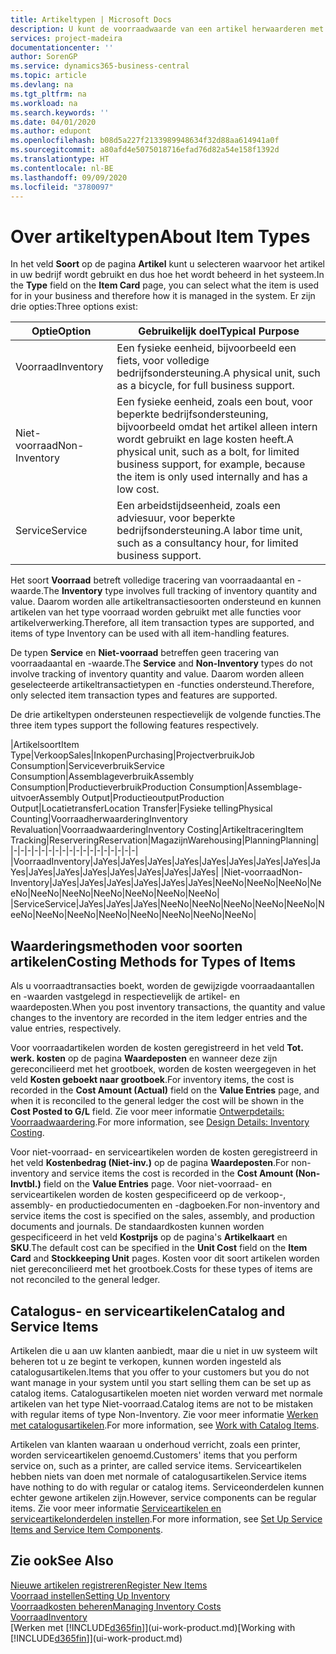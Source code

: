 ```yaml
---
title: Artikeltypen | Microsoft Docs
description: U kunt de voorraadwaarde van een artikel herwaarderen met de waarderingsmethoden FIFO of Gemiddeld, bijvoorbeeld als de kosten van een artikel veranderen om andere redenen dan transacties.
services: project-madeira
documentationcenter: ''
author: SorenGP
ms.service: dynamics365-business-central
ms.topic: article
ms.devlang: na
ms.tgt_pltfrm: na
ms.workload: na
ms.search.keywords: ''
ms.date: 04/01/2020
ms.author: edupont
ms.openlocfilehash: b08d5a227f2133989948634f32d88aa614941a0f
ms.sourcegitcommit: a80afd4e5075018716efad76d82a54e158f1392d
ms.translationtype: HT
ms.contentlocale: nl-BE
ms.lasthandoff: 09/09/2020
ms.locfileid: "3780097"
---
```

# <a name="about-item-types"></a><span data-ttu-id="0e9e6-103">Over artikeltypen</span><span class="sxs-lookup"><span data-stu-id="0e9e6-103">About Item Types</span></span>
<span data-ttu-id="0e9e6-104">In het veld **Soort** op de pagina **Artikel** kunt u selecteren waarvoor het artikel in uw bedrijf wordt gebruikt en dus hoe het wordt beheerd in het systeem.</span><span class="sxs-lookup"><span data-stu-id="0e9e6-104">In the **Type** field on the **Item Card** page, you can select what the item is used for in your business and therefore how it is managed in the system.</span></span> <span data-ttu-id="0e9e6-105">Er zijn drie opties:</span><span class="sxs-lookup"><span data-stu-id="0e9e6-105">Three options exist:</span></span>

|<span data-ttu-id="0e9e6-106">Optie</span><span class="sxs-lookup"><span data-stu-id="0e9e6-106">Option</span></span>|<span data-ttu-id="0e9e6-107">Gebruikelijk doel</span><span class="sxs-lookup"><span data-stu-id="0e9e6-107">Typical Purpose</span></span>|
|------|-----------|
|<span data-ttu-id="0e9e6-108">Voorraad</span><span class="sxs-lookup"><span data-stu-id="0e9e6-108">Inventory</span></span>|<span data-ttu-id="0e9e6-109">Een fysieke eenheid, bijvoorbeeld een fiets, voor volledige bedrijfsondersteuning.</span><span class="sxs-lookup"><span data-stu-id="0e9e6-109">A physical unit, such as a bicycle, for full business support.</span></span>|
|<span data-ttu-id="0e9e6-110">Niet-voorraad</span><span class="sxs-lookup"><span data-stu-id="0e9e6-110">Non-Inventory</span></span>|<span data-ttu-id="0e9e6-111">Een fysieke eenheid, zoals een bout, voor beperkte bedrijfsondersteuning, bijvoorbeeld omdat het artikel alleen intern wordt gebruikt en lage kosten heeft.</span><span class="sxs-lookup"><span data-stu-id="0e9e6-111">A physical unit, such as a bolt, for limited business support, for example, because the item is only used internally and has a low cost.</span></span>|
|<span data-ttu-id="0e9e6-112">Service</span><span class="sxs-lookup"><span data-stu-id="0e9e6-112">Service</span></span>|<span data-ttu-id="0e9e6-113">Een arbeidstijdseenheid, zoals een adviesuur, voor beperkte bedrijfsondersteuning.</span><span class="sxs-lookup"><span data-stu-id="0e9e6-113">A labor time unit, such as a consultancy hour, for limited business support.</span></span>|

<span data-ttu-id="0e9e6-114">Het soort **Voorraad** betreft volledige tracering van voorraadaantal en -waarde.</span><span class="sxs-lookup"><span data-stu-id="0e9e6-114">The **Inventory** type involves full tracking of inventory quantity and value.</span></span> <span data-ttu-id="0e9e6-115">Daarom worden alle artikeltransactiesoorten ondersteund en kunnen artikelen van het type voorraad worden gebruikt met alle functies voor artikelverwerking.</span><span class="sxs-lookup"><span data-stu-id="0e9e6-115">Therefore, all item transaction types are supported, and items of type Inventory can be used with all item-handling features.</span></span>

<span data-ttu-id="0e9e6-116">De typen **Service** en **Niet-voorraad** betreffen geen tracering van voorraadaantal en -waarde.</span><span class="sxs-lookup"><span data-stu-id="0e9e6-116">The **Service** and **Non-Inventory** types do not involve tracking of inventory quantity and value.</span></span> <span data-ttu-id="0e9e6-117">Daarom worden alleen geselecteerde artikeltransactietypen en -functies ondersteund.</span><span class="sxs-lookup"><span data-stu-id="0e9e6-117">Therefore, only selected item transaction types and features are supported.</span></span>

<span data-ttu-id="0e9e6-118">De drie artikeltypen ondersteunen respectievelijk de volgende functies.</span><span class="sxs-lookup"><span data-stu-id="0e9e6-118">The three item types support the following features respectively.</span></span>

|<span data-ttu-id="0e9e6-119">Artikelsoort</span><span class="sxs-lookup"><span data-stu-id="0e9e6-119">Item Type</span></span>|<span data-ttu-id="0e9e6-120">Verkoop</span><span class="sxs-lookup"><span data-stu-id="0e9e6-120">Sales</span></span>|<span data-ttu-id="0e9e6-121">Inkopen</span><span class="sxs-lookup"><span data-stu-id="0e9e6-121">Purchasing</span></span>|<span data-ttu-id="0e9e6-122">Projectverbruik</span><span class="sxs-lookup"><span data-stu-id="0e9e6-122">Job Consumption</span></span>|<span data-ttu-id="0e9e6-123">Serviceverbruik</span><span class="sxs-lookup"><span data-stu-id="0e9e6-123">Service Consumption</span></span>|<span data-ttu-id="0e9e6-124">Assemblageverbruik</span><span class="sxs-lookup"><span data-stu-id="0e9e6-124">Assembly Consumption</span></span>|<span data-ttu-id="0e9e6-125">Productieverbruik</span><span class="sxs-lookup"><span data-stu-id="0e9e6-125">Production Consumption</span></span>|<span data-ttu-id="0e9e6-126">Assemblage-uitvoer</span><span class="sxs-lookup"><span data-stu-id="0e9e6-126">Assembly Output</span></span>|<span data-ttu-id="0e9e6-127">Productieoutput</span><span class="sxs-lookup"><span data-stu-id="0e9e6-127">Production Output</span></span>|<span data-ttu-id="0e9e6-128">Locatietransfer</span><span class="sxs-lookup"><span data-stu-id="0e9e6-128">Location Transfer</span></span>|<span data-ttu-id="0e9e6-129">Fysieke telling</span><span class="sxs-lookup"><span data-stu-id="0e9e6-129">Physical Counting</span></span>|<span data-ttu-id="0e9e6-130">Voorraadherwaardering</span><span class="sxs-lookup"><span data-stu-id="0e9e6-130">Inventory Revaluation</span></span>|<span data-ttu-id="0e9e6-131">Voorraadwaardering</span><span class="sxs-lookup"><span data-stu-id="0e9e6-131">Inventory Costing</span></span>|<span data-ttu-id="0e9e6-132">Artikeltracering</span><span class="sxs-lookup"><span data-stu-id="0e9e6-132">Item Tracking</span></span>|<span data-ttu-id="0e9e6-133">Reservering</span><span class="sxs-lookup"><span data-stu-id="0e9e6-133">Reservation</span></span>|<span data-ttu-id="0e9e6-134">Magazijn</span><span class="sxs-lookup"><span data-stu-id="0e9e6-134">Warehousing</span></span>|<span data-ttu-id="0e9e6-135">Planning</span><span class="sxs-lookup"><span data-stu-id="0e9e6-135">Planning</span></span>|
|-|-|-|-|-|-|-|-|-|-|-|-|-|-|-|-|-|-|
|<span data-ttu-id="0e9e6-136">Voorraad</span><span class="sxs-lookup"><span data-stu-id="0e9e6-136">Inventory</span></span>|<span data-ttu-id="0e9e6-137">Ja</span><span class="sxs-lookup"><span data-stu-id="0e9e6-137">Yes</span></span>|<span data-ttu-id="0e9e6-138">Ja</span><span class="sxs-lookup"><span data-stu-id="0e9e6-138">Yes</span></span>|<span data-ttu-id="0e9e6-139">Ja</span><span class="sxs-lookup"><span data-stu-id="0e9e6-139">Yes</span></span>|<span data-ttu-id="0e9e6-140">Ja</span><span class="sxs-lookup"><span data-stu-id="0e9e6-140">Yes</span></span>|<span data-ttu-id="0e9e6-141">Ja</span><span class="sxs-lookup"><span data-stu-id="0e9e6-141">Yes</span></span>|<span data-ttu-id="0e9e6-142">Ja</span><span class="sxs-lookup"><span data-stu-id="0e9e6-142">Yes</span></span>|<span data-ttu-id="0e9e6-143">Ja</span><span class="sxs-lookup"><span data-stu-id="0e9e6-143">Yes</span></span>|<span data-ttu-id="0e9e6-144">Ja</span><span class="sxs-lookup"><span data-stu-id="0e9e6-144">Yes</span></span>|<span data-ttu-id="0e9e6-145">Ja</span><span class="sxs-lookup"><span data-stu-id="0e9e6-145">Yes</span></span>|<span data-ttu-id="0e9e6-146">Ja</span><span class="sxs-lookup"><span data-stu-id="0e9e6-146">Yes</span></span>|<span data-ttu-id="0e9e6-147">Ja</span><span class="sxs-lookup"><span data-stu-id="0e9e6-147">Yes</span></span>|<span data-ttu-id="0e9e6-148">Ja</span><span class="sxs-lookup"><span data-stu-id="0e9e6-148">Yes</span></span>|<span data-ttu-id="0e9e6-149">Ja</span><span class="sxs-lookup"><span data-stu-id="0e9e6-149">Yes</span></span>|<span data-ttu-id="0e9e6-150">Ja</span><span class="sxs-lookup"><span data-stu-id="0e9e6-150">Yes</span></span>|<span data-ttu-id="0e9e6-151">Ja</span><span class="sxs-lookup"><span data-stu-id="0e9e6-151">Yes</span></span>|<span data-ttu-id="0e9e6-152">Ja</span><span class="sxs-lookup"><span data-stu-id="0e9e6-152">Yes</span></span>|
|<span data-ttu-id="0e9e6-153">Niet-voorraad</span><span class="sxs-lookup"><span data-stu-id="0e9e6-153">Non-Inventory</span></span>|<span data-ttu-id="0e9e6-154">Ja</span><span class="sxs-lookup"><span data-stu-id="0e9e6-154">Yes</span></span>|<span data-ttu-id="0e9e6-155">Ja</span><span class="sxs-lookup"><span data-stu-id="0e9e6-155">Yes</span></span>|<span data-ttu-id="0e9e6-156">Ja</span><span class="sxs-lookup"><span data-stu-id="0e9e6-156">Yes</span></span>|<span data-ttu-id="0e9e6-157">Ja</span><span class="sxs-lookup"><span data-stu-id="0e9e6-157">Yes</span></span>|<span data-ttu-id="0e9e6-158">Ja</span><span class="sxs-lookup"><span data-stu-id="0e9e6-158">Yes</span></span>|<span data-ttu-id="0e9e6-159">Ja</span><span class="sxs-lookup"><span data-stu-id="0e9e6-159">Yes</span></span>|<span data-ttu-id="0e9e6-160">Nee</span><span class="sxs-lookup"><span data-stu-id="0e9e6-160">No</span></span>|<span data-ttu-id="0e9e6-161">Nee</span><span class="sxs-lookup"><span data-stu-id="0e9e6-161">No</span></span>|<span data-ttu-id="0e9e6-162">Nee</span><span class="sxs-lookup"><span data-stu-id="0e9e6-162">No</span></span>|<span data-ttu-id="0e9e6-163">Nee</span><span class="sxs-lookup"><span data-stu-id="0e9e6-163">No</span></span>|<span data-ttu-id="0e9e6-164">Nee</span><span class="sxs-lookup"><span data-stu-id="0e9e6-164">No</span></span>|<span data-ttu-id="0e9e6-165">Nee</span><span class="sxs-lookup"><span data-stu-id="0e9e6-165">No</span></span>|<span data-ttu-id="0e9e6-166">Nee</span><span class="sxs-lookup"><span data-stu-id="0e9e6-166">No</span></span>|<span data-ttu-id="0e9e6-167">Nee</span><span class="sxs-lookup"><span data-stu-id="0e9e6-167">No</span></span>|<span data-ttu-id="0e9e6-168">Nee</span><span class="sxs-lookup"><span data-stu-id="0e9e6-168">No</span></span>|<span data-ttu-id="0e9e6-169">Nee</span><span class="sxs-lookup"><span data-stu-id="0e9e6-169">No</span></span>|
|<span data-ttu-id="0e9e6-170">Service</span><span class="sxs-lookup"><span data-stu-id="0e9e6-170">Service</span></span>|<span data-ttu-id="0e9e6-171">Ja</span><span class="sxs-lookup"><span data-stu-id="0e9e6-171">Yes</span></span>|<span data-ttu-id="0e9e6-172">Ja</span><span class="sxs-lookup"><span data-stu-id="0e9e6-172">Yes</span></span>|<span data-ttu-id="0e9e6-173">Ja</span><span class="sxs-lookup"><span data-stu-id="0e9e6-173">Yes</span></span>|<span data-ttu-id="0e9e6-174">Nee</span><span class="sxs-lookup"><span data-stu-id="0e9e6-174">No</span></span>|<span data-ttu-id="0e9e6-175">Nee</span><span class="sxs-lookup"><span data-stu-id="0e9e6-175">No</span></span>|<span data-ttu-id="0e9e6-176">Nee</span><span class="sxs-lookup"><span data-stu-id="0e9e6-176">No</span></span>|<span data-ttu-id="0e9e6-177">Nee</span><span class="sxs-lookup"><span data-stu-id="0e9e6-177">No</span></span>|<span data-ttu-id="0e9e6-178">Nee</span><span class="sxs-lookup"><span data-stu-id="0e9e6-178">No</span></span>|<span data-ttu-id="0e9e6-179">Nee</span><span class="sxs-lookup"><span data-stu-id="0e9e6-179">No</span></span>|<span data-ttu-id="0e9e6-180">Nee</span><span class="sxs-lookup"><span data-stu-id="0e9e6-180">No</span></span>|<span data-ttu-id="0e9e6-181">Nee</span><span class="sxs-lookup"><span data-stu-id="0e9e6-181">No</span></span>|<span data-ttu-id="0e9e6-182">Nee</span><span class="sxs-lookup"><span data-stu-id="0e9e6-182">No</span></span>|<span data-ttu-id="0e9e6-183">Nee</span><span class="sxs-lookup"><span data-stu-id="0e9e6-183">No</span></span>|<span data-ttu-id="0e9e6-184">Nee</span><span class="sxs-lookup"><span data-stu-id="0e9e6-184">No</span></span>|<span data-ttu-id="0e9e6-185">Nee</span><span class="sxs-lookup"><span data-stu-id="0e9e6-185">No</span></span>|<span data-ttu-id="0e9e6-186">Nee</span><span class="sxs-lookup"><span data-stu-id="0e9e6-186">No</span></span>|

## <a name="costing-methods-for-types-of-items"></a><span data-ttu-id="0e9e6-187">Waarderingsmethoden voor soorten artikelen</span><span class="sxs-lookup"><span data-stu-id="0e9e6-187">Costing Methods for Types of Items</span></span>
<span data-ttu-id="0e9e6-188">Als u voorraadtransacties boekt, worden de gewijzigde voorraadaantallen en -waarden vastgelegd in respectievelijk de artikel- en waardeposten.</span><span class="sxs-lookup"><span data-stu-id="0e9e6-188">When you post inventory transactions, the quantity and value changes to the inventory are recorded in the item ledger entries and the value entries, respectively.</span></span> 

<span data-ttu-id="0e9e6-189">Voor voorraadartikelen worden de kosten geregistreerd in het veld **Tot. werk. kosten** op de pagina **Waardeposten** en wanneer deze zijn gereconcilieerd met het grootboek, worden de kosten weergegeven in het veld **Kosten geboekt naar grootboek**.</span><span class="sxs-lookup"><span data-stu-id="0e9e6-189">For inventory items, the cost is recorded in the **Cost Amount (Actual)** field on the **Value Entries** page, and when it is reconciled to the general ledger the cost will be shown in the **Cost Posted to G/L** field.</span></span> <span data-ttu-id="0e9e6-190">Zie voor meer informatie [Ontwerpdetails: Voorraadwaardering](design-details-inventory-costing.md).</span><span class="sxs-lookup"><span data-stu-id="0e9e6-190">For more information, see [Design Details: Inventory Costing](design-details-inventory-costing.md).</span></span>

<span data-ttu-id="0e9e6-191">Voor niet-voorraad- en serviceartikelen worden de kosten geregistreerd in het veld **Kostenbedrag (Niet-inv.)** op de pagina **Waardeposten**.</span><span class="sxs-lookup"><span data-stu-id="0e9e6-191">For non-inventory and service items the cost is recorded in the **Cost Amount (Non-Invtbl.)** field on the **Value Entries** page.</span></span> <span data-ttu-id="0e9e6-192">Voor niet-voorraad- en serviceartikelen worden de kosten gespecificeerd op de verkoop-, assembly- en productiedocumenten en -dagboeken.</span><span class="sxs-lookup"><span data-stu-id="0e9e6-192">For non-inventory and service items the cost is specified on the sales, assembly, and production documents and journals.</span></span> <span data-ttu-id="0e9e6-193">De standaardkosten kunnen worden gespecificeerd in het veld **Kostprijs** op de pagina's **Artikelkaart** en **SKU**.</span><span class="sxs-lookup"><span data-stu-id="0e9e6-193">The default cost can be specified in the **Unit Cost** field on the **Item Card** and **Stockkeeping Unit** pages.</span></span> <span data-ttu-id="0e9e6-194">Kosten voor dit soort artikelen worden niet gereconcilieerd met het grootboek.</span><span class="sxs-lookup"><span data-stu-id="0e9e6-194">Costs for these types of items are not reconciled to the general ledger.</span></span> 

## <a name="catalog-and-service-items"></a><span data-ttu-id="0e9e6-195">Catalogus- en serviceartikelen</span><span class="sxs-lookup"><span data-stu-id="0e9e6-195">Catalog and Service Items</span></span>
<span data-ttu-id="0e9e6-196">Artikelen die u aan uw klanten aanbiedt, maar die u niet in uw systeem wilt beheren tot u ze begint te verkopen, kunnen worden ingesteld als catalogusartikelen.</span><span class="sxs-lookup"><span data-stu-id="0e9e6-196">Items that you offer to your customers but you do not want manage in your system until you start selling them can be set up as catalog items.</span></span> <span data-ttu-id="0e9e6-197">Catalogusartikelen moeten niet worden verward met normale artikelen van het type Niet-voorraad.</span><span class="sxs-lookup"><span data-stu-id="0e9e6-197">Catalog items are not to be mistaken with regular items of type Non-Inventory.</span></span> <span data-ttu-id="0e9e6-198">Zie voor meer informatie [Werken met catalogusartikelen](inventory-how-work-nonstock-items.md).</span><span class="sxs-lookup"><span data-stu-id="0e9e6-198">For more information, see [Work with Catalog Items](inventory-how-work-nonstock-items.md).</span></span>

<span data-ttu-id="0e9e6-199">Artikelen van klanten waaraan u onderhoud verricht, zoals een printer, worden serviceartikelen genoemd.</span><span class="sxs-lookup"><span data-stu-id="0e9e6-199">Customers' items that you perform service on, such as a printer, are called service items.</span></span> <span data-ttu-id="0e9e6-200">Serviceartikelen hebben niets van doen met normale of catalogusartikelen.</span><span class="sxs-lookup"><span data-stu-id="0e9e6-200">Service items have nothing to do with regular or catalog items.</span></span> <span data-ttu-id="0e9e6-201">Serviceonderdelen kunnen echter gewone artikelen zijn.</span><span class="sxs-lookup"><span data-stu-id="0e9e6-201">However, service components can be regular items.</span></span> <span data-ttu-id="0e9e6-202">Zie voor meer informatie [Serviceartikelen en serviceartikelonderdelen instellen](service-how-setup-service-items.md).</span><span class="sxs-lookup"><span data-stu-id="0e9e6-202">For more information, see [Set Up Service Items and Service Item Components](service-how-setup-service-items.md).</span></span>

## <a name="see-also"></a><span data-ttu-id="0e9e6-203">Zie ook</span><span class="sxs-lookup"><span data-stu-id="0e9e6-203">See Also</span></span>
[<span data-ttu-id="0e9e6-204">Nieuwe artikelen registreren</span><span class="sxs-lookup"><span data-stu-id="0e9e6-204">Register New Items</span></span>](inventory-how-register-new-items.md)  
[<span data-ttu-id="0e9e6-205">Voorraad instellen</span><span class="sxs-lookup"><span data-stu-id="0e9e6-205">Setting Up Inventory</span></span>](inventory-setup-inventory.md)  
[<span data-ttu-id="0e9e6-206">Voorraadkosten beheren</span><span class="sxs-lookup"><span data-stu-id="0e9e6-206">Managing Inventory Costs</span></span>](finance-manage-inventory-costs.md)  
[<span data-ttu-id="0e9e6-207">Voorraad</span><span class="sxs-lookup"><span data-stu-id="0e9e6-207">Inventory</span></span>](inventory-manage-inventory.md)  
<span data-ttu-id="0e9e6-208">[Werken met [!INCLUDE[d365fin](includes/d365fin_md.md)]](ui-work-product.md)</span><span class="sxs-lookup"><span data-stu-id="0e9e6-208">[Working with [!INCLUDE[d365fin](includes/d365fin_md.md)]](ui-work-product.md)</span></span>
